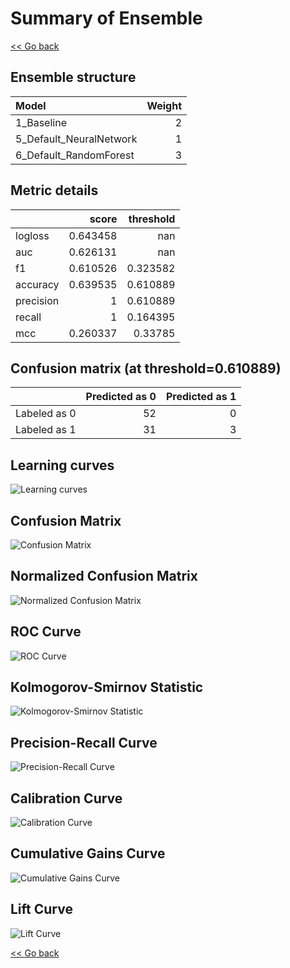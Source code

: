 # Summary of Ensemble

[<< Go back](../README.md)


## Ensemble structure
| Model                   |   Weight |
|:------------------------|---------:|
| 1_Baseline              |        2 |
| 5_Default_NeuralNetwork |        1 |
| 6_Default_RandomForest  |        3 |

## Metric details
|           |    score |   threshold |
|:----------|---------:|------------:|
| logloss   | 0.643458 |  nan        |
| auc       | 0.626131 |  nan        |
| f1        | 0.610526 |    0.323582 |
| accuracy  | 0.639535 |    0.610889 |
| precision | 1        |    0.610889 |
| recall    | 1        |    0.164395 |
| mcc       | 0.260337 |    0.33785  |


## Confusion matrix (at threshold=0.610889)
|              |   Predicted as 0 |   Predicted as 1 |
|:-------------|-----------------:|-----------------:|
| Labeled as 0 |               52 |                0 |
| Labeled as 1 |               31 |                3 |

## Learning curves
![Learning curves](learning_curves.png)
## Confusion Matrix

![Confusion Matrix](confusion_matrix.png)


## Normalized Confusion Matrix

![Normalized Confusion Matrix](confusion_matrix_normalized.png)


## ROC Curve

![ROC Curve](roc_curve.png)


## Kolmogorov-Smirnov Statistic

![Kolmogorov-Smirnov Statistic](ks_statistic.png)


## Precision-Recall Curve

![Precision-Recall Curve](precision_recall_curve.png)


## Calibration Curve

![Calibration Curve](calibration_curve_curve.png)


## Cumulative Gains Curve

![Cumulative Gains Curve](cumulative_gains_curve.png)


## Lift Curve

![Lift Curve](lift_curve.png)



[<< Go back](../README.md)
